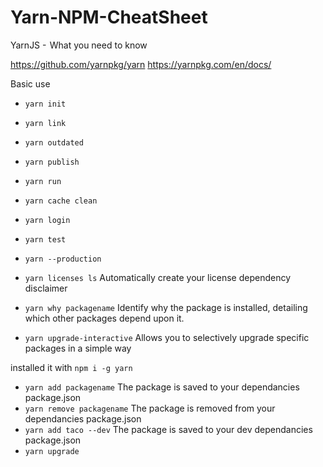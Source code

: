 # Yarn-NPM-CheatSheet
YarnJS -  What you need to know

https://github.com/yarnpkg/yarn
https://yarnpkg.com/en/docs/

Basic use

- `yarn init`
- `yarn link`
- `yarn outdated`
- `yarn publish`
- `yarn run`
- `yarn cache clean`
- `yarn login`
- `yarn test`
- `yarn --production`

- `yarn licenses ls`
Automatically create your license dependency disclaimer
- `yarn why packagename`
Identify why the package is installed, detailing which other packages depend upon it.

- `yarn upgrade-interactive`
Allows you to selectively upgrade specific packages in a simple way

installed it with `npm i -g yarn`

- `yarn add packagename`
The package is saved to your dependancies package.json
- `yarn remove packagename`
The package is removed from your dependancies package.json
- `yarn add taco --dev`
The package is saved to your dev dependancies package.json
- `yarn upgrade`
